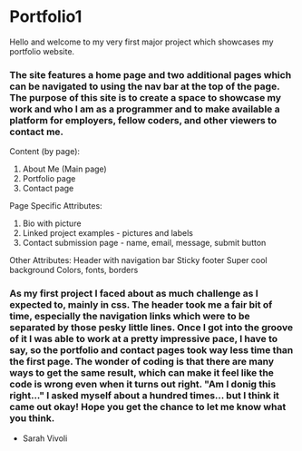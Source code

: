 # Portfolio1

Hello and welcome to my very first major project which showcases my portfolio website.

### The site features a home page and two additional pages which can be navigated to using the nav bar at the top of the page. The purpose of this site is to create a space to showcase my work and who I am as a programmer and to make available a platform for employers, fellow coders, and other viewers to contact me.

Content (by page):
1. About Me (Main page)
2. Portfolio page
3. Contact page

Page Specific Attributes:
1. Bio with picture
2. Linked project examples - pictures and labels
3. Contact submission page - name, email, message, submit button

Other Attributes:
Header with navigation bar
Sticky footer
Super cool background
Colors, fonts, borders

### As my first project I faced about as much challenge as I expected to, mainly in css. The header took me a fair bit of time, especially the navigation links which were to be separated by those pesky little lines. Once I got into the groove of it I was able to work at a pretty impressive pace, I have to say, so the portfolio and contact pages took way less time than the first page. The wonder of coding is that there are many ways to get the same result, which can make it feel like the code is wrong even when it turns out right. "Am I donig this right..." I asked myself about a hundred times... but I think it came out okay! Hope you get the chance to let me know what you think.

- Sarah Vivoli
